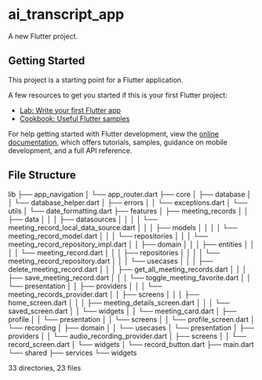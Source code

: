 # ai_transcript_app

A new Flutter project.

## Getting Started

This project is a starting point for a Flutter application.

A few resources to get you started if this is your first Flutter project:

- [Lab: Write your first Flutter app](https://docs.flutter.dev/get-started/codelab)
- [Cookbook: Useful Flutter samples](https://docs.flutter.dev/cookbook)

For help getting started with Flutter development, view the
[online documentation](https://docs.flutter.dev/), which offers tutorials,
samples, guidance on mobile development, and a full API reference.

## File Structure
lib
├── app_navigation
│   └── app_router.dart
├── core
│   ├── database
│   │   └── database_helper.dart
│   ├── errors
│   │   └── exceptions.dart
│   └── utils
│       └── date_formatting.dart
├── features
│   ├── meeting_records
│   │   ├── data
│   │   │   ├── datasources
│   │   │   │   └── meeting_record_local_data_source.dart
│   │   │   ├── models
│   │   │   │   └── meeting_record_model.dart
│   │   │   └── repositories
│   │   │       └── meeting_record_repository_impl.dart
│   │   ├── domain
│   │   │   ├── entities
│   │   │   │   └── meeting_record.dart
│   │   │   ├── repositories
│   │   │   │   └── meeting_record_repository.dart
│   │   │   └── usecases
│   │   │       ├── delete_meeting_record.dart
│   │   │       ├── get_all_meeting_records.dart
│   │   │       ├── save_meeting_record.dart
│   │   │       └── toggle_meeting_favorite.dart
│   │   └── presentation
│   │       ├── providers
│   │       │   └── meeting_records_provider.dart
│   │       ├── screens
│   │       │   ├── home_screen.dart
│   │       │   ├── meeting_details_screen.dart
│   │       │   └── saved_screen.dart
│   │       └── widgets
│   │           └── meeting_card.dart
│   ├── profile
│   │   └── presentation
│   │       └── screens
│   │           └── profile_screen.dart
│   └── recording
│       ├── domain
│       │   └── usecases
│       └── presentation
│           ├── providers
│           │   └── audio_recording_provider.dart
│           ├── screens
│           │   └── record_screen.dart
│           └── widgets
│               └── record_button.dart
├── main.dart
└── shared
    ├── services
    └── widgets

33 directories, 23 files
